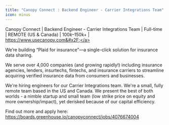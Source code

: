 ```yaml
---
title: "Canopy Connect : Backend Engineer - Carrier Integrations Team"
icon: minus
---
```

Canopy Connect | Backend Engineer - Carrier Integrations Team | Full-time | REMOTE (US &amp; Canada) | $100k–$150k+ | <a href="https:&#x2F;&#x2F;www.usecanopy.com&#x2F;" rel="nofollow">https:&#x2F;&#x2F;www.usecanopy.com&#x2F;</a>

We’re building “Plaid for insurance”—a single-click solution for insurance data sharing.

We serve over 4,000 companies (and growing rapidly!) including insurance agencies, lenders, insurtechs, fintechs, and insurance carriers to streamline acquiring verified insurance data from consumers and businesses.

We&#x27;re hiring engineers for our Carrier Integrations team. We&#x27;re a small, fully remote team based in the US and Canada. We present the best of both worlds - a nimble startup and small team (low strike price on equity and more ownership&#x2F;impact), yet derisked because of our capital efficiency.

Find out more and apply here: <a href="https:&#x2F;&#x2F;boards.greenhouse.io&#x2F;canopyconnect&#x2F;jobs&#x2F;4076674004" rel="nofollow">https:&#x2F;&#x2F;boards.greenhouse.io&#x2F;canopyconnect&#x2F;jobs&#x2F;4076674004</a>
